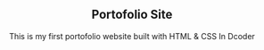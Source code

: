 <div align="center">
<h2>Portofolio Site</h2>
<p>This is my first portofolio website built with HTML & CSS In Dcoder</p>
</div>
